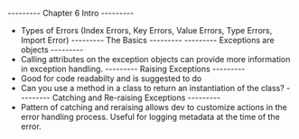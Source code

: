 --------- Chapter 6 Intro ---------
- Types of Errors (Index Errors, Key Errors, Value Errors, Type Errors, Import Error)
--------- The Basics ---------
--------- Exceptions are objects ---------
- Calling attributes on the exception objects can provide more information in exception handling.
--------- Raising Exceptions ---------
- Good for code readabilty and is suggested to do
- Can you use a method in a class to return an instantiation of the class?
--------- Catching and Re-raising Exceptions ---------
- Pattern of catching and reraising allows dev to customize actions in the error handling process. Useful for logging metadata at the time of the error.